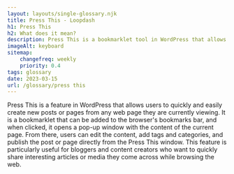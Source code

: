 ```yaml
--- 
layout: layouts/single-glossary.njk
title: Press This - Loopdash
h1: Press This
h2: What does it mean?
description: Press This is a bookmarklet tool in WordPress that allows users to quickly grab content from any web page and publish it as a new post on their WordPress site.
imageAlt: keyboard
sitemap:
	changefreq: weekly
	priority: 0.4
tags: glossary
date: 2023-03-15
url: /glossary/press this
---
```


Press This is a feature in WordPress that allows users to quickly and easily create new posts or pages from any web page they are currently viewing. It is a bookmarklet that can be added to the browser's bookmarks bar, and when clicked, it opens a pop-up window with the content of the current page. From there, users can edit the content, add tags and categories, and publish the post or page directly from the Press This window. This feature is particularly useful for bloggers and content creators who want to quickly share interesting articles or media they come across while browsing the web.
